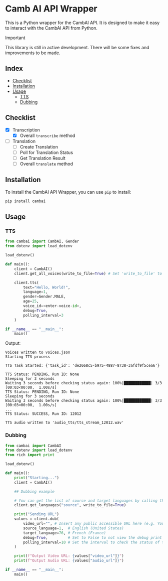 <!-- omit from toc -->
# Camb AI API Wrapper

This is a Python wrapper for the CambAI API. It is designed to make it easy to interact with the CambAI API from Python.

> [!IMPORTANT]
> This library is still in active development.
> There will be some fixes and improvements to be made.

<!-- omit from toc -->
## Index

- [Checklist](#checklist)
- [Installation](#installation)
- [Usage](#usage)
  - [TTS](#tts)
  - [Dubbing](#dubbing)

## Checklist

- [X] Transcription
  - [X] Overall `transcribe` method
- [ ] Translation
  - [ ] Create Translation
  - [ ] Poll for Translation Status
  - [ ] Get Translation Result
  - [ ] Overall `translate` method

## Installation

To install the CambAI API Wrapper, you can use `pip` to install:

```bash
pip install cambai
```

## Usage

### TTS

```python
from cambai import CambAI, Gender
from dotenv import load_dotenv

load_dotenv()

def main():
    client = CambAI()
    client.get_all_voices(write_to_file=True) # Set 'write_to_file' to False if you don't want to view the list of voices in a JSON file

    client.tts(
        text="Hello, World!",
        language=1,
        gender=Gender.MALE,
        age=25,
        voice_id=<enter-voice-id>,
        debug=True,
        polling_interval=3
    )

if __name__ == "__main__":
    main()
```

Output:
```
Voices written to voices.json
Starting TTS process

TTS Task Started: {'task_id': 'de2668c5-b975-4887-8738-3afdf9f5cea6'}

TTS Status: PENDING, Run ID: None
Sleeping for 3 seconds
Waiting 3 seconds before checking status again: 100%|████████████| 3/3 [00:03<00:00,  1.00s/s]
TTS Status: PENDING, Run ID: None
Sleeping for 3 seconds
Waiting 3 seconds before checking status again: 100%|████████████| 3/3 [00:03<00:00,  1.00s/s]
...
TTS Status: SUCCESS, Run ID: 12012

TTS audio written to 'audio_tts/tts_stream_12012.wav'
```

### Dubbing

```python
from cambai import CambAI
from dotenv import load_dotenv
from rich import print

load_dotenv()

def main():
    print("Starting...")
    client = CambAI()

    ## Dubbing example

    # You can get the list of source and target languages by calling the 'get_languages' method
    client.get_languages("source", write_to_file=True)

    print("Sending URL")
    values = client.dub(
        video_url="", # Insert any public accessible URL here (e.g. YouTube, Vimeo, etc.)
        source_language=1,  # English (United States)
        target_language=76, # French (France)
        debug=True,         # Set to False to not view the debug print statements
        polling_interval=10 # Set the interval to check the status of the dubbing task
    )

    print(f"Output Video URL: {values["video_url"]}")
    print(f"Output Audio URL: {values["audio_url"]}")

if __name__ == "__main__":
    main()
```

